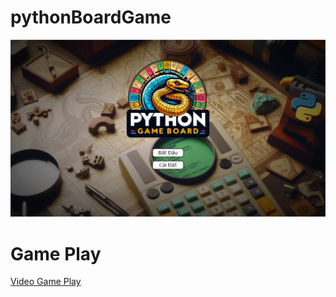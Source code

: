 # pythonBoardGame
![alt text](Image/ScreenShot/Screenshot%202024-05-03%20181917.png "ScreenShoot HomeScene")
# Game Play
[Video Game Play](https://youtu.be/bPMBuacPnDA)
